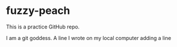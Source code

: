 # fuzzy-peach

This is a practice GitHub repo.

I am a git goddess.
A line I wrote on my local computer
adding a line
